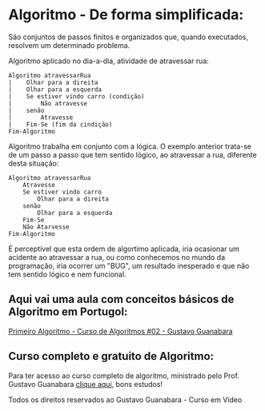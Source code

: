 <h1>Algoritmo - De forma simplificada:</h1> 

<p>São conjuntos de passos finitos e organizados que, quando executados, resolvem um determinado problema.</p>

<p>Algoritmo aplicado no dia-a-dia, atividade de atravessar rua:</p>

```
Algoritmo atravessarRua
|    Olhar para a direita
|    Olhar para a esquerda
|    Se estiver vindo carro (condição)
|        Não atravesse
|    senão
|        Atravesse
|    Fim-Se (fim da cindição)
Fim-Algoritmo
```

<p>Algoritmo trabalha em conjunto com a lógica. O exemplo anterior trata-se de um passo a passo que tem sentido lógico, ao atravessar a rua, diferente desta situação:</p>

```
Algoritmo atravessarRua
    Atravesse
    Se estiver vindo carro
        Olhar para a direita
    senão
        Olhar para a esquerda
    Fim-Se
    Não Atarvesse
Fim-Algoritmo
```

<p>É perceptível que esta ordem de algortimo aplicada, iria ocasionar um acidente ao atravessar a rua, ou como conhecemos no mundo da programação, iria ocorrer um "BUG", um resultado inesperado e que não tem sentido lógico e nem funcional.</p>

<h2>Aqui vai uma aula com conceitos básicos de Algoritmo em Portugol:</h2>

<a href="https://www.youtube.com/watch?time_continue=709&v=M2Af7gkbbro&embeds_referring_euri=https%3A%2F%2Fwww.cursoemvideo.com%2F&source_ve_path=MzY4NDIsMzY4NDIsMjM4NTE&feature=emb_title">Primeiro Algoritmo - Curso de Algoritmos #02 - Gustavo Guanabara</a>

<h2>Curso completo e gratuito de Algoritmo:</h2>

<p>Para ter acesso ao curso completo de algoritmo, ministrado pelo Prof. Gustavo Guanabara <a href="https://www.youtube.com/playlist?list=PLHz_AreHm4dmSj0MHol_aoNYCSGFqvfXV">clique aqui</a>, bons estudos!</p>

<p>Todos os direitos reservados ao Gustavo Guanabara - Curso em Vídeo</p>
